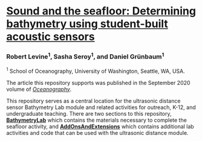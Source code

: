 # [Sound and the seafloor: Determining bathymetry using student-built acoustic sensors](https://doi.org/10.5670/oceanog.2020.305)

### Robert Levine<sup>1</sup>, Sasha Seroy<sup>1</sup>, and  Daniel Grünbaum<sup>1</sup>
<sup>1</sup> School of Oceanography, University of Washington, Seattle, WA, USA.

The article this repository supports was published in the September 2020 volume of <a href="https://doi.org/10.5670/oceanog.2020.305" target="_blank">*Oceanography*</a>.

This repository serves as a central location for the ultrasonic distance sensor Bathymetry Lab module and related activities for outreach, K-12, and undergraduate teaching. There are two sections to this repository, [**BathymetryLab**](https://github.com/publicsensors/BathymetryLab/tree/master/BathymetryLab) which contains the materials necessary to complete the seafloor activity, and [**AddOnsAndExtensions**](https://github.com/publicsensors/BathymetryLab/tree/master/AddOnsAndExtensions) which contains additional lab activities and code that can be used with the ultrasonic distance module.
